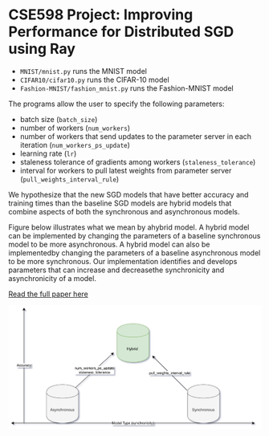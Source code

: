 # CSE598 Project: Improving Performance for Distributed SGD using Ray

- `MNIST/mnist.py` runs the MNIST model
- `CIFAR10/cifar10.py` runs the CIFAR-10 model
- `Fashion-MNIST/fashion_mnist.py` runs the Fashion-MNIST model

The programs allow the user to specify the following parameters:
- batch size (`batch_size`)
- number of workers (`num_workers`)
- number of workers that send updates to the parameter server in each iteration
  (`num_workers_ps_update`)
- learning rate (`lr`)
- staleness tolerance of gradients among workers (`staleness_tolerance`)
- interval for workers to pull latest weights from parameter server
  (`pull_weights_interval_rule`)

We hypothesize that the new SGD models that have better accuracy and training times than the baseline SGD models are hybrid models that combine aspects of both the synchronous and asynchronous models.  

Figure below illustrates what we mean by ahybrid model. A  hybrid  model  can  be  implemented  by  changing  the  parameters  of  a  baseline synchronous model to be more asynchronous. A hybrid model can also be implementedby changing the parameters of a baseline asynchronous model to be more synchronous. Our implementation identifies and develops parameters that can increase and decreasethe synchronicity and asynchronicity of a model.

[Read the full paper here](/paper.pdf)

![Overall Architecture](/images/hybrid_architecture.jpg)

